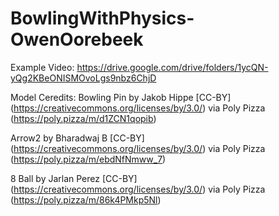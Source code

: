 # BowlingWithPhysics-OwenOorebeek
 
 Example Video: https://drive.google.com/drive/folders/1ycQN-yQg2KBeONISMOvoLgs9nbz6ChjD

Model Ceredits: 
Bowling Pin by Jakob Hippe [CC-BY] (https://creativecommons.org/licenses/by/3.0/) via Poly Pizza (https://poly.pizza/m/d1ZCN1qopib)

Arrow2 by Bharadwaj B [CC-BY] (https://creativecommons.org/licenses/by/3.0/) via Poly Pizza (https://poly.pizza/m/ebdNfNmww_7)

8 Ball by Jarlan Perez [CC-BY] (https://creativecommons.org/licenses/by/3.0/) via Poly Pizza (https://poly.pizza/m/86k4PMkp5Nl)
